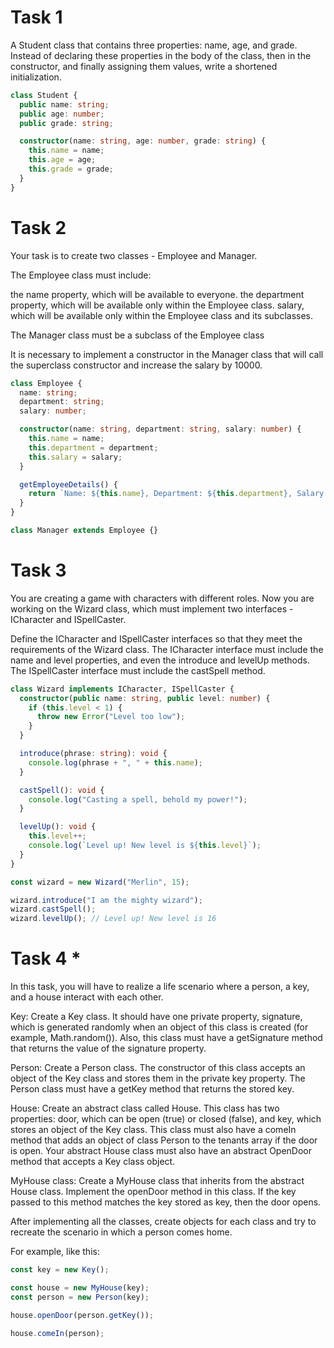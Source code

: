 # Task 1

A Student class that contains three properties: name, age, and grade.
Instead of declaring these properties in the body of the class, then in the constructor, and finally assigning them values,
write a shortened initialization.

```ts
class Student {
  public name: string;
  public age: number;
  public grade: string;

  constructor(name: string, age: number, grade: string) {
    this.name = name;
    this.age = age;
    this.grade = grade;
  }
}
```

# Task 2

Your task is to create two classes - Employee and Manager.

The Employee class must include:

the name property, which will be available to everyone.
the department property, which will be available only within the Employee class.
salary, which will be available only within the Employee class and its subclasses.

The Manager class must be a subclass of the Employee class

It is necessary to implement a constructor in the Manager class that will call the superclass constructor and increase the salary by 10000.

```ts
class Employee {
  name: string;
  department: string;
  salary: number;

  constructor(name: string, department: string, salary: number) {
    this.name = name;
    this.department = department;
    this.salary = salary;
  }

  getEmployeeDetails() {
    return `Name: ${this.name}, Department: ${this.department}, Salary: ${this.salary}`;
  }
}

class Manager extends Employee {}
```

# Task 3

You are creating a game with characters with different roles.
Now you are working on the Wizard class, which must implement two interfaces - ICharacter and ISpellCaster.

Define the ICharacter and ISpellCaster interfaces so that they meet the requirements of the Wizard class.
The ICharacter interface must include the name and level properties, and even the introduce and levelUp methods.
The ISpellCaster interface must include the castSpell method.

```ts
class Wizard implements ICharacter, ISpellCaster {
  constructor(public name: string, public level: number) {
    if (this.level < 1) {
      throw new Error("Level too low");
    }
  }

  introduce(phrase: string): void {
    console.log(phrase + ", " + this.name);
  }

  castSpell(): void {
    console.log("Casting a spell, behold my power!");
  }

  levelUp(): void {
    this.level++;
    console.log(`Level up! New level is ${this.level}`);
  }
}

const wizard = new Wizard("Merlin", 15);

wizard.introduce("I am the mighty wizard");
wizard.castSpell();
wizard.levelUp(); // Level up! New level is 16
```

# Task 4 \*

In this task, you will have to realize a life scenario where a person, a key, and a house interact with each other.

Key: Create a Key class. It should have one private property, signature, which is generated randomly when an object of this class is created (for example, Math.random()). Also, this class must have a getSignature method that returns the value of the signature property.

Person: Create a Person class. The constructor of this class accepts an object of the Key class and stores them in the private key property. The Person class must have a getKey method that returns the stored key.

House: Create an abstract class called House. This class has two properties: door, which can be open (true) or closed (false), and key, which stores an object of the Key class. This class must also have a comeIn method that adds an object of class Person to the tenants array if the door is open. Your abstract House class must also have an abstract OpenDoor method that accepts a Key class object.

MyHouse class: Create a MyHouse class that inherits from the abstract House class. Implement the openDoor method in this class. If the key passed to this method matches the key stored as key, then the door opens.

After implementing all the classes, create objects for each class and try to recreate the scenario in which a person comes home.

For example, like this:

```ts
const key = new Key();

const house = new MyHouse(key);
const person = new Person(key);

house.openDoor(person.getKey());

house.comeIn(person);
```
